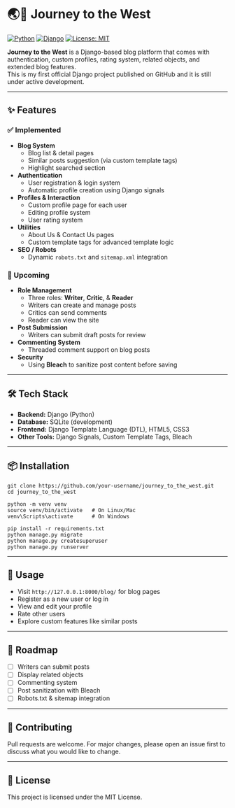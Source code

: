 # 🌏🐉 Journey to the West  

[![Python](https://img.shields.io/badge/python-3.13.2-blue?logo=python&logoColor=white)](https://www.python.org/) 
[![Django](https://img.shields.io/badge/django-5.2-green?logo=django&logoColor=white)](https://www.djangoproject.com/) 
[![License: MIT](https://img.shields.io/badge/License-MIT-yellow.svg)](https://opensource.org/licenses/MIT) 

**Journey to the West** is a Django-based blog platform that comes with authentication, custom profiles, rating system, related objects, and extended blog features.  
This is my first official Django project published on GitHub and it is still under active development.  

---

## ✨ Features  

### ✅ Implemented
- **Blog System**
  - Blog list & detail pages  
  - Similar posts suggestion (via custom template tags)  
  - Highlight searched section
- **Authentication**
  - User registration & login system  
  - Automatic profile creation using Django signals  
- **Profiles & Interaction**
  - Custom profile page for each user
  - Editing profile system
  - User rating system  
- **Utilities**
  - About Us & Contact Us pages  
  - Custom template tags for advanced template logic  
- **SEO / Robots**
  - Dynamic `robots.txt` and `sitemap.xml` integration  

### 🔧 Upcoming
- **Role Management**
  - Three roles: **Writer**, **Critic**, & **Reader**  
  - Writers can create and manage posts
  - Critics can send comments
  - Reader can view the site
- **Post Submission**
  - Writers can submit draft posts for review  
- **Commenting System**
  - Threaded comment support on blog posts  
- **Security**
  - Using **Bleach** to sanitize post content before saving

---

## 🛠 Tech Stack
- **Backend:** Django (Python)  
- **Database:** SQLite (development)  
- **Frontend:** Django Template Language (DTL), HTML5, CSS3  
- **Other Tools:** Django Signals, Custom Template Tags, Bleach  

---

## 📦 Installation  

    git clone https://github.com/your-username/journey_to_the_west.git
    cd journey_to_the_west

    python -m venv venv
    source venv/bin/activate   # On Linux/Mac
    venv\Scripts\activate      # On Windows

    pip install -r requirements.txt
    python manage.py migrate
    python manage.py createsuperuser
    python manage.py runserver

---

## 👤 Usage  
- Visit `http://127.0.0.1:8000/blog/` for blog pages  
- Register as a new user or log in  
- View and edit your profile  
- Rate other users  
- Explore custom features like similar posts  

---

## 📌 Roadmap  
- [ ] Writers can submit posts 
- [ ] Display related objects
- [ ] Commenting system  
- [ ] Post sanitization with Bleach  
- [ ] Robots.txt & sitemap integration  

---

## 🤝 Contributing  
Pull requests are welcome. For major changes, please open an issue first to discuss what you would like to change.  

---

## 📜 License  
This project is licensed under the MIT License.  
